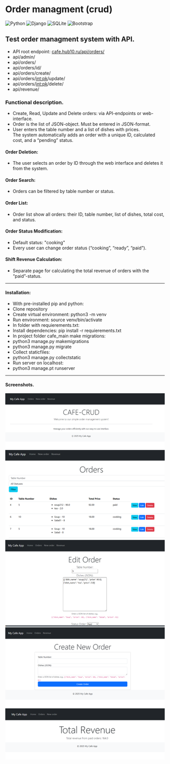 # Order managment (crud)
![Python](https://img.shields.io/badge/python-3670A0?style=for-the-badge&logo=python&logoColor=ffdd54)
![Django](https://img.shields.io/badge/django-%23092E20.svg?style=for-the-badge&logo=django&logoColor=white)
![SQLite](https://img.shields.io/badge/sqlite-%2307405e.svg?style=for-the-badge&logo=sqlite&logoColor=white)
![Bootstrap](https://img.shields.io/badge/Bootstrap-563D7C?style=for-the-badge&logo=bootstrap&logoColor=white)
## Test order managment system with API.
- API root endpoint: <a href="http://cafe.hub10.ru/api/orders/">cafe.hub10.ru/api/orders/</a>
- api/admin/
- api/orders/
- api/orders/id/
- api/orders/create/
- api/orders/<int:pk>/update/
- api/orders/<int:pk>/delete/
- api/revenue/
### Functional description.
- Create, Read, Update and Delete orders: via API-endpoints or web-interface.
- Order is the list of JSON-object. Must be entered in JSON-format.
- User enters the table number and a list of dishes with prices.<br>
The system automatically adds an order with a unique ID, calculated cost, and a “pending” status.

#### Order Deletion:
- The user selects an order by ID through the web interface and deletes it from the system.
#### Order Search:
- Orders can be filtered by table number or status.
#### Order List:
- Order list show all orders: their ID, table number, list of dishes, total cost, and status.
#### Order Status Modification:
- Default status: "cooking"
- Every user can change order status (“cooking”, “ready”, “paid”).
#### Shift Revenue Calculation:
- Separate page for calculating the total revenue of orders with the “paid”-status.
<hr>

#### Installation:
- With pre-installed pip and python:
- Clone repository
- Create virtual environment: python3 -m venv
- Run environment: source venv/bin/activate
- In folder with requierements.txt:
- Install dependencies: pip install -r requierements.txt
- In project folder cafe_main make migrations: 
- python3 manage.py makemigrations
- python3 manage.py migrate
- Collect staticfiles:
- python3 manage.py collectstatic
- Run server on localhost:
- python3 manage.pt runserver
<hr>

#### Screenshots.
![Скриншот](https://raw.githubusercontent.com/zerg959/cafe-crud/main/screenshots/cafe1.PNG)
![Скриншот](https://raw.githubusercontent.com/zerg959/cafe-crud/main/screenshots/cafe2.PNG)
![Скриншот](https://raw.githubusercontent.com/zerg959/cafe-crud/main/screenshots/cafe3.PNG)
![Скриншот](https://raw.githubusercontent.com/zerg959/cafe-crud/main/screenshots/cafe4.PNG)
![Скриншот](https://raw.githubusercontent.com/zerg959/cafe-crud/main/screenshots/cafe5.PNG)
